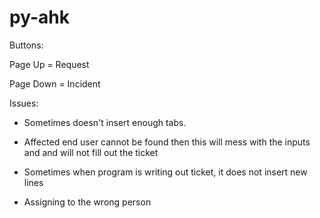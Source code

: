 # py-ahk

Buttons:

Page Up = Request

Page Down = Incident

Issues:

- Sometimes doesn't insert enough tabs.

- Affected end user cannot be found then this will mess with the inputs and and will not fill out the ticket

- Sometimes when program is writing out ticket, it does not insert new lines

- Assigning to the wrong person

